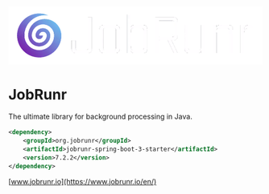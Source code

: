 ![](jobrunr-logo-white.webp)

# JobRunr

The ultimate library for background processing in Java.

```xml
<dependency>
    <groupId>org.jobrunr</groupId>
    <artifactId>jobrunr-spring-boot-3-starter</artifactId>
    <version>7.2.2</version>
</dependency>
```

[www.jobrunr.io](https://www.jobrunr.io/en/)